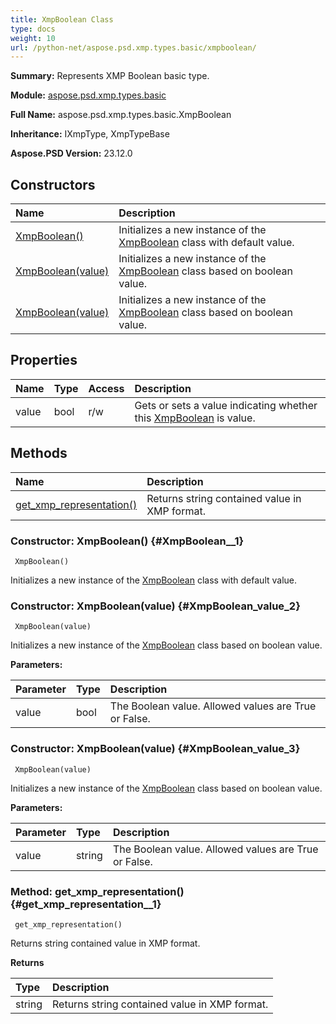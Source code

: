 ```yaml
---
title: XmpBoolean Class
type: docs
weight: 10
url: /python-net/aspose.psd.xmp.types.basic/xmpboolean/
---
```


**Summary:** Represents XMP Boolean basic type.

**Module:** [aspose.psd.xmp.types.basic](/psd/python-net/aspose.psd.xmp.types.basic/)

**Full Name:** aspose.psd.xmp.types.basic.XmpBoolean

**Inheritance:** IXmpType, XmpTypeBase

**Aspose.PSD Version:** 23.12.0

## **Constructors**
| **Name** | **Description** |
| :- | :- |
| [XmpBoolean()](#XmpBoolean__1) | Initializes a new instance of the [XmpBoolean](/psd/python-net/aspose.psd.xmp.types.basic/xmpboolean/) class with default value. |
| [XmpBoolean(value)](#XmpBoolean_value_2) | Initializes a new instance of the [XmpBoolean](/psd/python-net/aspose.psd.xmp.types.basic/xmpboolean/) class based on boolean value. |
| [XmpBoolean(value)](#XmpBoolean_value_3) | Initializes a new instance of the [XmpBoolean](/psd/python-net/aspose.psd.xmp.types.basic/xmpboolean/) class based on boolean value. |
## **Properties**
| **Name** | **Type** | **Access** | **Description** |
| :- | :- | :- | :- |
| value | bool | r/w | Gets or sets a value indicating whether this [XmpBoolean](/psd/python-net/aspose.psd.xmp.types.basic/xmpboolean/) is value. |
## **Methods**
| **Name** | **Description** |
| :- | :- |
| [get_xmp_representation()](#get_xmp_representation__1) | Returns string contained value in XMP format. |


### Constructor: XmpBoolean() {#XmpBoolean__1}


```
 XmpBoolean() 
```

Initializes a new instance of the [XmpBoolean](/psd/python-net/aspose.psd.xmp.types.basic/xmpboolean/) class with default value.

### Constructor: XmpBoolean(value) {#XmpBoolean_value_2}


```
 XmpBoolean(value) 
```

Initializes a new instance of the [XmpBoolean](/psd/python-net/aspose.psd.xmp.types.basic/xmpboolean/) class based on boolean value.

**Parameters:**

| Parameter | Type | Description |
| :- | :- | :- |
| value | bool | The Boolean value. Allowed values are True or False. |

### Constructor: XmpBoolean(value) {#XmpBoolean_value_3}


```
 XmpBoolean(value) 
```

Initializes a new instance of the [XmpBoolean](/psd/python-net/aspose.psd.xmp.types.basic/xmpboolean/) class based on boolean value.

**Parameters:**

| Parameter | Type | Description |
| :- | :- | :- |
| value | string | The Boolean value. Allowed values are True or False. |

### Method: get_xmp_representation() {#get_xmp_representation__1}


```
 get_xmp_representation() 
```

Returns string contained value in XMP format.

**Returns**

| Type | Description |
| :- | :- |
| string | Returns string contained value in XMP format. |


